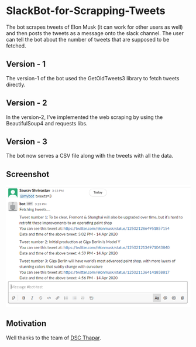 # SlackBot-for-Scrapping-Tweets

The bot scrapes tweets of Elon Musk (it can work for other users as well) and then posts the tweets as a message onto the slack channel. The user can tell the bot about the number of tweets that are supposed to be fetched.

## Version - 1
The version-1 of the bot used the GetOldTweets3 library to fetch tweets directly.

## Version - 2
In the version-2, I've implemented the web scraping by using the BeautifulSoup4 and requests libs.

## Version - 3
The bot now serves a CSV file along with the tweets with all the data.

## Screenshot

![Screenshot](img/2020-04-15.png)

## Motivation 
Well thanks to the team of [DSC Thapar](developer-student-club-thapar).

